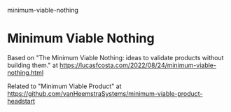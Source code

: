 minimum-viable-nothing
# Minimum Viable Nothing

Based on "The Minimum Viable Nothing: ideas to validate products without building them." at https://lucasfcosta.com/2022/08/24/minimum-viable-nothing.html

Related to "Minimum Viable Product" at https://github.com/vanHeemstraSystems/minimum-viable-product-headstart
